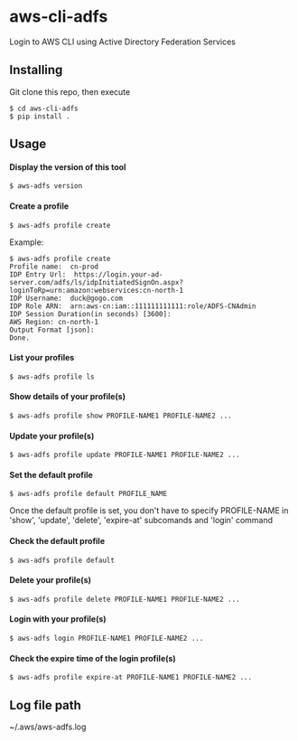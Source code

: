 # aws-cli-adfs
Login to AWS CLI using Active Directory Federation Services


## Installing

Git clone this repo, then execute
```shell
$ cd aws-cli-adfs
$ pip install .
```

## Usage

#### Display the version of this tool
```shell
$ aws-adfs version
```

#### Create a profile

```shell
$ aws-adfs profile create
```
Example:
```shell
$ aws-adfs profile create
Profile name:  cn-prod
IDP Entry Url:  https://login.your-ad-server.com/adfs/ls/idpInitiatedSignOn.aspx?loginToRp=urn:amazon:webservices:cn-north-1
IDP Username:  duck@gogo.com
IDP Role ARN:  arn:aws-cn:iam::111111111111:role/ADFS-CNAdmin
IDP Session Duration(in seconds) [3600]: 
AWS Region: cn-north-1
Output Format [json]:
Done.
```

#### List your profiles
```shell
$ aws-adfs profile ls
```

#### Show details of your profile(s)
```shell
$ aws-adfs profile show PROFILE-NAME1 PROFILE-NAME2 ...
```

#### Update your profile(s)
```shell
$ aws-adfs profile update PROFILE-NAME1 PROFILE-NAME2 ...
```

#### Set the default profile
```shell
$ aws-adfs profile default PROFILE_NAME
```
Once the default profile is set, you don't have to specify PROFILE-NAME in 'show', 'update', 'delete', 'expire-at' subcomands and 'login' command

#### Check the default profile
```shell
$ aws-adfs profile default
```

#### Delete your profile(s)
```shell
$ aws-adfs profile delete PROFILE-NAME1 PROFILE-NAME2 ...
```

#### Login with your profile(s)
```shell
$ aws-adfs login PROFILE-NAME1 PROFILE-NAME2 ...
```

#### Check the expire time of the login profile(s)
```shell
$ aws-adfs profile expire-at PROFILE-NAME1 PROFILE-NAME2 ...
```

## Log file path
~/.aws/aws-adfs.log